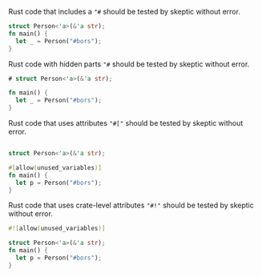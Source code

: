 Rust code that includes a `"#` should be tested by skeptic without error.

```rust
struct Person<'a>(&'a str);
fn main() {
  let _ = Person("#bors");
}
```

Rust code with hidden parts `"#` should be tested by skeptic without error.

```rust
# struct Person<'a>(&'a str);

fn main() {
  let _ = Person("#bors");
}
```

Rust code that uses attributes `"#["` should be tested by skeptic without error.

```rust

struct Person<'a>(&'a str);

#[allow(unused_variables)]
fn main() {
  let p = Person("#bors");
}
```

Rust code that uses crate-level attributes `"#!"` should be tested by skeptic without error.

```rust
#![allow(unused_variables)]

struct Person<'a>(&'a str);
fn main() {
  let p = Person("#bors");
}
```
